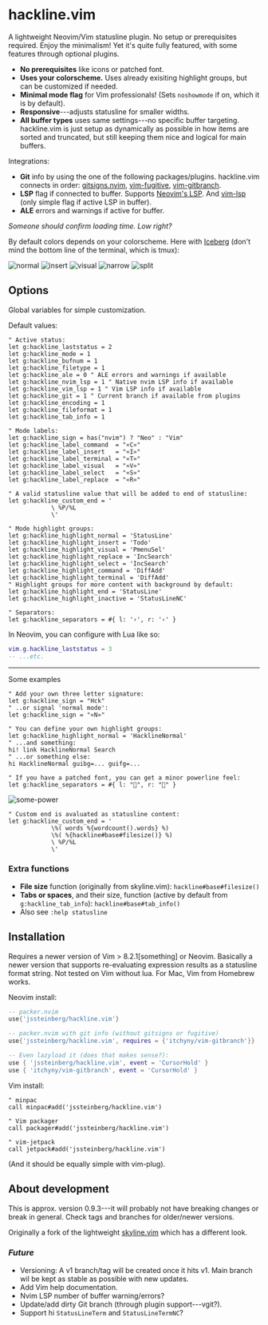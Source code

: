 # hackline.vim

A lightweight Neovim/Vim statusline plugin. No setup or prerequisites required. Enjoy the minimalism! Yet it's quite fully featured, with some features through optional plugins.

- **No prerequisites** like icons or patched font.
- **Uses your colorscheme.** Uses already exisiting highlight groups, but can be customized if needed.
- **Minimal mode flag** for Vim professionals! (Sets `noshowmode` if on, which it is by default).
- **Responsive**---adjusts statusline for smaller widths.
- **All buffer types** uses same settings---no specific buffer targeting. hackline.vim is just setup as dynamically as possible in how items are sorted and truncated, but still keeping them nice and logical for main buffers.

Integrations:

- **Git** info by using the one of the following packages/plugins. hackline.vim connects in order: [gitsigns.nvim](https://github.com/lewis6991/gitsigns.nvim), [vim-fugitive](https://github.com/tpope/vim-fugitive), [vim-gitbranch](https://github.com/itchyny/vim-gitbranch).
- **LSP** flag if connected to buffer. Supports [Neovim's LSP](https://github.com/neovim/nvim-lspconfig).
And [vim-lsp](https://github.com/prabirshrestha/vim-lsp) (only simple flag if active LSP in buffer).
- **ALE** errors and warnings if active for buffer.

*Someone should confirm loading time. Low right?*

By default colors depends on your colorscheme. Here with [Iceberg](https://cocopon.github.io/iceberg.vim/) (don't mind the bottom line of the terminal, which is tmux):

![normal](https://user-images.githubusercontent.com/729055/174136946-1f0cc857-a4cf-46b8-9781-8b8d336b776c.jpg)
![insert](https://user-images.githubusercontent.com/729055/174136970-bca8a857-9bc8-4a38-bf51-1484b626263b.jpg)
![visual](https://user-images.githubusercontent.com/729055/174136979-7599b2ca-67a8-462f-9436-2100ff27087a.jpg)
![narrow](https://user-images.githubusercontent.com/729055/174137072-07b9f0bd-6b95-41ca-b536-5dc6a8ade4a1.jpg)
![split](https://user-images.githubusercontent.com/729055/174137089-ed5f0fde-b41e-49ef-bd98-dd16f9ade287.jpg)

## Options

Global variables for simple customization.

Default values:

```vim
" Active status:
let g:hackline_laststatus = 2
let g:hackline_mode = 1
let g:hackline_bufnum = 1
let g:hackline_filetype = 1
let g:hackline_ale = 0 " ALE errors and warnings if available
let g:hackline_nvim_lsp = 1 " Native nvim LSP info if available
let g:hackline_vim_lsp = 1 " Vim LSP info if available
let g:hackline_git = 1 " Current branch if available from plugins
let g:hackline_encoding = 1
let g:hackline_fileformat = 1
let g:hackline_tab_info = 1

" Mode labels:
let g:hackline_sign = has("nvim") ? "Neo" : "Vim"
let g:hackline_label_command  = "«C»"
let g:hackline_label_insert   = "«I»"
let g:hackline_label_terminal = "«T»"
let g:hackline_label_visual   = "«V»"
let g:hackline_label_select   = "«S»"
let g:hackline_label_replace  = "«R»"

" A valid statusline value that will be added to end of statusline:
let g:hackline_custom_end = '
			\ %P/%L 
			\'

" Mode highlight groups:
let g:hackline_highlight_normal = 'StatusLine'
let g:hackline_highlight_insert = 'Todo'
let g:hackline_highlight_visual = 'PmenuSel'
let g:hackline_highlight_replace = 'IncSearch'
let g:hackline_highlight_select = 'IncSearch'
let g:hackline_highlight_command = 'DiffAdd'
let g:hackline_highlight_terminal = 'DiffAdd'
" Highlight groups for more content with background by default:
let g:hackline_highlight_end = 'StatusLine'
let g:hackline_highlight_inactive = 'StatusLineNC'

" Separators:
let g:hackline_separators = #{ l: '›', r: '‹' }
```

In Neovim, you can configure with Lua like so:

```lua
vim.g.hackline_laststatus = 3
-- ...etc.
```

---

Some examples

```vim
" Add your own three letter signature:
let g:hackline_sign = "Hck"
" ..or signal 'normal mode':
let g:hackline_sign = "«N»"
```

```vim
" You can define your own highlight groups:
let g:hackline_highlight_normal = 'HacklineNormal'
" ...and something:
hi! link HacklineNormal Search
" ...or something else:
hi HacklineNormal guibg=... guifg=...
```

```vim
" If you have a patched font, you can get a minor powerline feel:
let g:hackline_separators = #{ l: "", r: "" }
```

![some-power](https://user-images.githubusercontent.com/729055/176041696-46676bbe-2a18-4f7a-aad0-75cbdb56b1ac.jpg)

```vim
" Custom end is avaluated as statusline content:
let g:hackline_custom_end = '
			\%( words %{wordcount().words} %)
			\%( %{hackline#base#filesize()} %)
			\ %P/%L 
			\'
```

### Extra functions

- **File size** function (originally from skyline.vim): `hackline#base#filesize()`
- **Tabs or spaces**, and their size, function (active by default from `g:hackline_tab_info`): `hackline#base#tab_info()`
- Also see `:help statusline`

## Installation

Requires a newer version of Vim > 8.2.1[something] or Neovim. Basically a newer version that supports re-evaluating expression results as a statusline format string. Not tested on Vim without lua. For Mac, Vim from Homebrew works.

Neovim install:

```lua
-- packer.nvim
use{'jssteinberg/hackline.vim'}
```

```lua
-- packer.nvim with git info (without gitsigns or fugitive)
use{'jssteinberg/hackline.vim', requires = {'itchyny/vim-gitbranch'}}

-- Even lazyload it (does that makes sense?):
use { 'jssteinberg/hackline.vim', event = 'CursorHold' }
use { 'itchyny/vim-gitbranch', event = 'CursorHold' }
```

Vim install:

```vim
" minpac
call minpac#add('jssteinberg/hackline.vim')

" Vim packager
call packager#add('jssteinberg/hackline.vim')

" vim-jetpack
call jetpack#add('jssteinberg/hackline.vim')
```

(And it should be equally simple with vim-plug).

## About development

This is approx. version 0.9.3---it will probably not have breaking changes or break in general. Check tags and branches for older/newer versions.

Originally a fork of the lightweight [skyline.vim](https://github.com/ourigen/skyline.vim) which has a different look.

### *Future*

- Versioning: A v1 branch/tag will be created once it hits v1. Main branch wil be kept as stable as possible with new updates.
- Add Vim help documentation.
- Nvim LSP number of buffer warning/errors?
- Update/add dirty Git branch (through plugin support---vgit?).
- Support hi `StatusLineTerm` and `StatusLineTermNC`?
